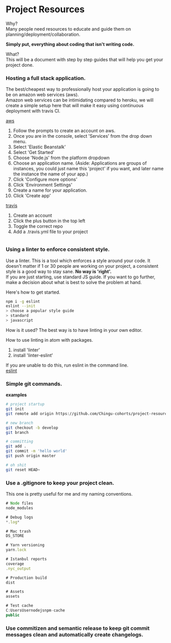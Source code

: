 # Project Resources

Why?   
Many people need resources to educate and guide them on planning/deployment/collaboration.  

**Simply put, everything about coding that isn't writing code.**

What?  
This will be a document with step by step guides that will help you get your project done.  

### Hosting a full stack application.
The best/cheapest way to professionally host your application is going to be on amazon web services (aws).  
Amazon web services can be intimidating compared to heroku, we will create a simple setup here that will make it easy using continuous deployment with travis CI.  

[aws](https://www.amazon.com/ap/signin?openid.assoc_handle=aws&openid.return_to=https%3A%2F%2Fsignin.aws.amazon.com%2Foauth%3Fresponse_type%3Dcode%26client_id%3Darn%253Aaws%253Aiam%253A%253A015428540659%253Auser%252Fawssignupportal%26redirect_uri%3Dhttps%253A%252F%252Fportal.aws.amazon.com%252Fbilling%252Fsignup%253Fredirect_url%253Dhttps%25253A%25252F%25252Faws.amazon.com%25252Fregistration-confirmation%2526state%253DhashArgs%252523%2526isauthcode%253Dtrue%26noAuthCookie%3Dtrue&openid.mode=checkid_setup&openid.ns=http://specs.openid.net/auth/2.0&openid.identity=http://specs.openid.net/auth/2.0/identifier_select&openid.claimed_id=http://specs.openid.net/auth/2.0/identifier_select&openid.pape.preferred_auth_policies=MultifactorPhysical&openid.pape.max_auth_age=0&openid.ns.pape=http://specs.openid.net/extensions/pape/1.0&server=/ap/signin&forceMobileApp=&forceMobileLayout=&pageId=aws.ssop&ie=UTF8)  
1. Follow the prompts to create an account on aws.   
2. Once you are in the console, select 'Services' from the drop down menu.  
3. Select 'Elastic Beanstalk'  
4. Select 'Get Started'  
5. Choose 'Node.js' from the platform dropdown
6. Choose an application name. (Aside: Applications are groups of instances, you could just name this 'project' if you want, and later name the instance the name of your app.)  
7. Click 'Configure more options'
8. Click 'Environment Settings'
9. Create a name for your application.
10. Click 'Create app'



[travis](https://travis-ci.org/)
1. Create an account
2. Click the plus button in the top left
3. Toggle the correct repo
4. Add a .travis.yml file to your project

```javascript

```


### Using a linter to enforce consistent style.

Use a linter. This is a tool which enforces a style around your code. It doesn't matter if 1 or 30 people are working on your project, a consistent style is a good way to stay sane. **No way is 'right'.**    
If you are just starting, use standard JS guide. If you want to go further, make a decision about what is best to solve the problem at hand.  

Here's how to get started.
```bash
npm i -g eslint
eslint --init
> choose a popular style guide
> standard
> javascript
```

How is it used? The best way is to have linting in your own editor.  

How to use linting in atom with packages.  
1. install 'linter'   
2. install 'linter-eslint'  

If you are unable to do this, run eslint in the command line.  
[eslint](http://eslint.org/)

### Simple git commands.  
**examples**  
```bash
# project startup
git init
git remote add origin https://github.com/Chingu-cohorts/project-resources.git  

# new branch
git checkout -b develop
git branch

# committing
git add .
git commit -m 'hello world'
git push origin master

# oh shit
git reset HEAD~
```

### Use a .gitignore to keep your project clean.
This one is pretty useful for me and my naming conventions.  
```javascript
# Node files
node_modules

# Debug logs
*.log*

# Mac trash
DS_STORE

# Yarn versioning
yarn.lock

# Istanbul reports
coverage
.nyc_output

# Production build
dist

# Assets
assets

# Test cache
C:UsersUsernodejsnpm-cache
public
```

### Use commitizen and semantic release to keep git commit messages clean and automatically create changelogs.

